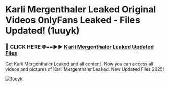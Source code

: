 # Karli Mergenthaler Leaked Original Videos 0nlyFans Leaked - Files Updated! (1uuyk)

<h3>🔴 CLICK HERE 🌐==►► <a href="https://tinyurl.com/4seja8ks" rel="nofollow">Karli Mergenthaler Leaked Updated Files</a></h3>

Get Karli Mergenthaler Leaked and all content. Now you can access all videos and pictures of Karli Mergenthaler Leaked. New Updated Files 2025!

[![1uuyk](https://i.imgur.com/EWjZXRe.gif)](https://tinyurl.com/4seja8ks)
